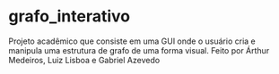 # grafo_interativo
Projeto acadêmico que consiste em uma GUI onde o usuário cria e manipula uma estrutura de grafo de uma forma visual. Feito por Árthur Medeiros, Luiz Lisboa e Gabriel Azevedo

